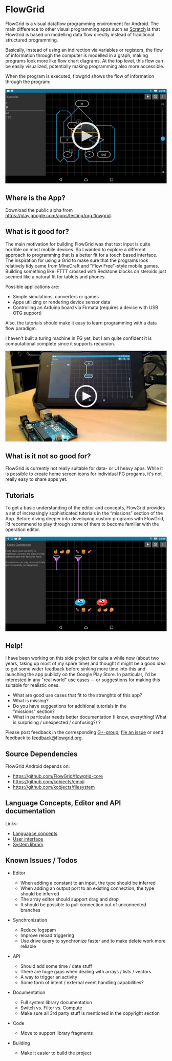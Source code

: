 # FlowGrid

FlowGrid is a visual dataflow programming environment for Android. The main difference to other
visual programming apps such as [Scratch](https://scratch.mit.edu/) is that FlowGrid is based on
modelling data flow directly instead of traditional structured programming.

Basically, instead of using an indirection via variables or registers, the flow of information
through the computer is modelled in a graph, making programs look more like flow chart diagrams.
At the top level, this flow can be easily visualized, potentially making programming also more
accessible.

When the program is executed, flowgrid shows the flow of information through the program:

[![Factorial example screenshot](img/factorial-video-launcher.png?raw=true)](https://www.youtube.com/watch?v=hKC-6rJlHRo&list=PLhEJPa6dXGpsC_xXwtZgpvbDWQlaW84Ny)

## Where is the App?

Download the public alpha from <https://play.google.com/apps/testing/org.flowgrid>.


## What is it good for?

The main motivation for building FlowGrid was that text input is quite horrible on most
mobile devices. So I wanted to explore a different approach to programming that is a better
fit for a touch based interface. The inspiration for using a Grid to make sure that the programs
look relatively tidy came from MineCraft and "Flow Free"-style mobile games.
Building something like IFTTT crossed with Redstone blocks on steroids just seemed like a
natural fit for tablets and phones.

Possible applications are:

- Simple simulations, converters or games
- Apps utilizing or rendering device sensor data
- Controlling an Arduino board via Firmata (requires a device with USB OTG support)

Also, the tutorials should make it easy to learn programming with a data flow paradigm.

I haven't built a turing machine in FG yet, but I am quite confident it is computational
complete since it supports recursion.

[![Arduino Firmata LED example](img/firmata-screenshot.jpg?raw=true)](https://www.youtube.com/watch?v=_C4wgUQjMl0&list=PLhEJPa6dXGpsC_xXwtZgpvbDWQlaW84Ny)



## What is it not so good for?

FlowGrid is currently not really suitable for data- or UI heavy apps. While it is possible to 
create home screen icons for individual FG progams, it's not really easy to share apps yet.


## Tutorials

To get a basic understanding of the editor and concepts, FlowGrid provides a set of increasingly
sophisticated tutorials in the “missions” section of the App. Before diving deeper into developing
custom programs with FlowGrid, I’d recommend to play through some of them to become familiar with
the operation editor.

![Tutorial Screenshot](img/tutorial-screenshot.png)


## Help!

I have been working on this side project for quite a while now (about two years, taking up most of
my spare time) and thought it might be a good idea to get some wider feedback before sinking
more time into this and launching the app publicly on the Google Play Store. In particular, I'd be
interested in any "real world" use cases -- or suggestions for making this suitable for realistic
ones.

- What are good use cases that fit to the strenghts of this app?
- What is missing?
- Do you have suggestions for additional tutorials in the "missions" section?
- What in particular needs better documentation  (I know, everything! What
  is surprising / unexpected / confusing?) ?

Please post feedback in the corresponding
[G+-group](https://plus.google.com/u/0/communities/116001482434880598082),
[file an issue](https://github.com/FlowGrid/flowgrid-android/issues) or send feedback to
feedback@flowgrid.org.


## Source Dependencies

FlowGrid Android depends on:

- https://github.com/FlowGrid/flowgrid-core
- https://github.com/kobjects/emoji
- https://github.com/kobjects/filesystem


## Language Concepts, Editor and API documentation

Links:

- [Languagce concepts](https://github.com/FlowGrid/flowgrid-android/blob/master/src/main/assets/documentation.md)
- [User interface](https://github.com/FlowGrid/flowgrid-android/blob/master/src/main/assets/ui.md)
- [System library](https://github.com/FlowGrid/flowgrid-android/blob/master/src/main/assets/api.md)


## Known Issues / Todos

- Editor
  - When adding a constant to an input, the type should be inferred
  - When adding an output port to an existing connection, the type should be inferred
  - The array editor should support drag and drop
  - It should be possible to pull connection out of unconnected branches

- Synchronization
  - Reduce logspam
  - Improve reload triggering
  - Use drive query to synchronize faster and to make delete work more reliable

- API
  - Should add some time / date stuff
  - There are huge gaps when dealing with arrays / lists / vectors.
  - A way to trigger an activity
  - Some form of intent / external event handling capabilities?

- Documentation
  - Full system library documentation
  - Switch vs. Filter vs. Compute
  - Make sure all 3rd party stuff is mentioned in the copyright section

- Code
  - Move to support library fragments

- Building
  - Make it easier to build the project
